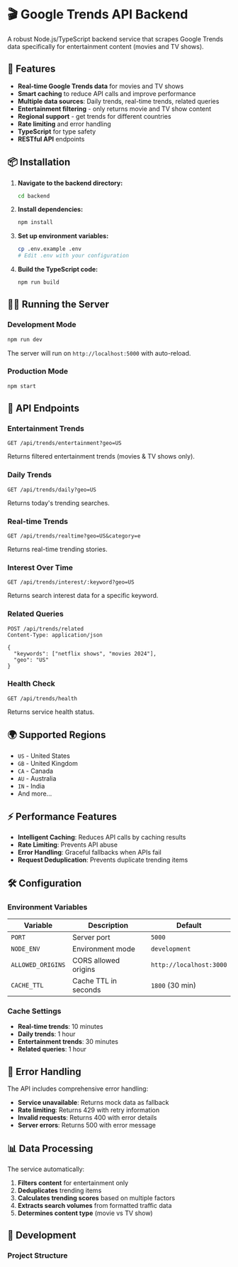 # 🎬 Google Trends API Backend

A robust Node.js/TypeScript backend service that scrapes Google Trends data specifically for entertainment content (movies and TV shows).

## 🚀 Features

- **Real-time Google Trends data** for movies and TV shows
- **Smart caching** to reduce API calls and improve performance
- **Multiple data sources**: Daily trends, real-time trends, related queries
- **Entertainment filtering** - only returns movie and TV show content
- **Regional support** - get trends for different countries
- **Rate limiting** and error handling
- **TypeScript** for type safety
- **RESTful API** endpoints

## 📦 Installation

1. **Navigate to the backend directory:**
   ```bash
   cd backend
   ```

2. **Install dependencies:**
   ```bash
   npm install
   ```

3. **Set up environment variables:**
   ```bash
   cp .env.example .env
   # Edit .env with your configuration
   ```

4. **Build the TypeScript code:**
   ```bash
   npm run build
   ```

## 🏃‍♂️ Running the Server

### Development Mode
```bash
npm run dev
```
The server will run on `http://localhost:5000` with auto-reload.

### Production Mode
```bash
npm start
```

## 🔌 API Endpoints

### Entertainment Trends
```http
GET /api/trends/entertainment?geo=US
```
Returns filtered entertainment trends (movies & TV shows only).

### Daily Trends
```http
GET /api/trends/daily?geo=US
```
Returns today's trending searches.

### Real-time Trends
```http
GET /api/trends/realtime?geo=US&category=e
```
Returns real-time trending stories.

### Interest Over Time
```http
GET /api/trends/interest/:keyword?geo=US
```
Returns search interest data for a specific keyword.

### Related Queries
```http
POST /api/trends/related
Content-Type: application/json

{
  "keywords": ["netflix shows", "movies 2024"],
  "geo": "US"
}
```

### Health Check
```http
GET /api/trends/health
```
Returns service health status.

## 🌍 Supported Regions

- `US` - United States
- `GB` - United Kingdom  
- `CA` - Canada
- `AU` - Australia
- `IN` - India
- And more...

## ⚡ Performance Features

- **Intelligent Caching**: Reduces API calls by caching results
- **Rate Limiting**: Prevents API abuse
- **Error Handling**: Graceful fallbacks when APIs fail
- **Request Deduplication**: Prevents duplicate trending items

## 🛠️ Configuration

### Environment Variables

| Variable | Description | Default |
|----------|-------------|---------|
| `PORT` | Server port | `5000` |
| `NODE_ENV` | Environment mode | `development` |
| `ALLOWED_ORIGINS` | CORS allowed origins | `http://localhost:3000` |
| `CACHE_TTL` | Cache TTL in seconds | `1800` (30 min) |

### Cache Settings

- **Real-time trends**: 10 minutes
- **Daily trends**: 1 hour  
- **Entertainment trends**: 30 minutes
- **Related queries**: 1 hour

## 🚨 Error Handling

The API includes comprehensive error handling:

- **Service unavailable**: Returns mock data as fallback
- **Rate limiting**: Returns 429 with retry information
- **Invalid requests**: Returns 400 with error details
- **Server errors**: Returns 500 with error message

## 📊 Data Processing

The service automatically:

1. **Filters content** for entertainment only
2. **Deduplicates** trending items
3. **Calculates trending scores** based on multiple factors
4. **Extracts search volumes** from formatted traffic data
5. **Determines content type** (movie vs TV show)

## 🔧 Development

### Project Structure 